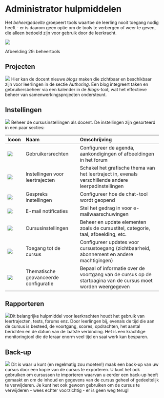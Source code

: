 # Administrator hulpmiddelen

Het _beheergedeelte_ groepeert tools waartoe de leerling nooit toegang nodig heeft - er is daarom geen optie om de tools te verbergen of weer te geven, die alleen bedoeld zijn voor gebruik door de leerkracht.

![](../../.gitbook/assets/images31%20%288%29.png)

Afbeelding 29: beheertools

## Projecten <a id="projects"></a>

![](../../.gitbook/assets/graphics107%20%283%29.png) Hier kan de docent nieuwe _blogs_ maken die zichtbaar en beschikbaar zijn voor leerlingen in de sectie _Authoring_. Een blog integreert taken en gebruikersbeheer via een kalender in de _Blogs_-tool, wat het effectieve beheer van samenwerkingsprojecten ondersteunt.

## Instellingen <a id="settings"></a>

![](../../.gitbook/assets/graphics108%20%283%29.png) Beheer de cursusinstellingen als docent. De instellingen zijn gesorteerd in een paar secties:

| Icoon | Naam | Omschrijving |
| :--- | :--- | :--- |
| ![](../../.gitbook/assets/images282%20%284%29.png)  | Gebruikersrechten | Configureer de agenda, aankondigingen of afbeeldingen in het forum |
| ![](../../.gitbook/assets/images284%20%284%29.png)  | Instellingen voor leertrajecten | Schakel het grafische thema van het leertraject in, evenals verschillende andere leerpadinstellingen |
| ![](../../.gitbook/assets/images283%20%284%29.png)  | Gespreks instellingen | Configureer hoe de chat-tool wordt geopend |
| ![](../../.gitbook/assets/images281%20%284%29.png)  | E-mail notificaties | Stel het gedrag in voor e-mailwaarschuwingen |
| ![](../../.gitbook/assets/graphics109%20%284%29.png) | Cursusinstellingen | Beheer en update elementen zoals de cursustitel, categorie, taal, afbeelding, etc. |
| ![](../../.gitbook/assets/graphics110%20%284%29.png) | Toegang tot de cursus | Configureer updates voor cursustoegang \(zichtbaarheid, abonnement en andere machtigingen\) |
| ![](../../.gitbook/assets/images285%20%284%29.png) | Thematische geavanceerde configuratie | Bepaal of informatie over de voortgang van de cursus op de startpagina van de cursus moet worden weergegeven |

## Rapporteren <a id="reporting"></a>

![](../../.gitbook/assets/graphics113%20%283%29.png)Dit belangrijke hulpmiddel voor leerkrachten houdt het gebruik van leertrajecten, tests, forums enz. Door leerlingen bij, evenals de tijd die aan de cursus is besteed, de voortgang, scores, opdrachten, het aantal berichten en de datum van de laatste verbinding. Het is een krachtige monitoringtool die de leraar enorm veel tijd en saai werk kan besparen.

## Back-up <a id="backup"></a>

![](../../.gitbook/assets/graphics346%20%283%29.png) Dit is waar u kunt \(en regelmatig zou moeten!\) maak een back-up van uw cursus door een kopie van de cursus te exporteren. U kunt het ook gebruiken om cursussen te importeren waarvan u eerder een back-up heeft gemaakt en om de inhoud en gegevens van de cursus geheel of gedeeltelijk te verwijderen. Je kunt het ook gewoon gebruiken om de cursus te verwijderen - wees echter voorzichtig - er is geen weg terug!

